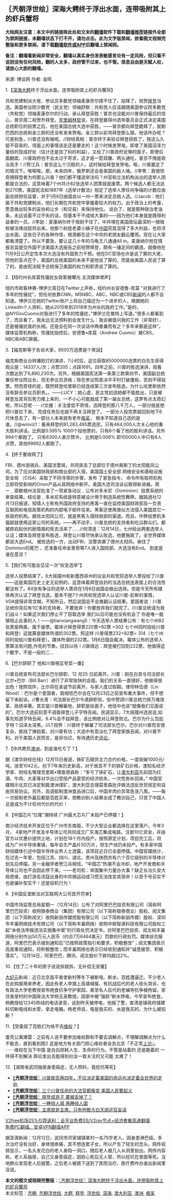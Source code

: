  <h2>〖兲朝浮世绘〗深海大鳄终于浮出水面，连带吸附其上的虾兵蟹将</h2> <p class="notice"><b>大陆网友注意：本文中的链接除此处和文末的<a href="https://github.com/bannedbook/fanqiang" >翻墙</a>软件下载和<a href="https://github.com/killgcd/justmysocks/blob/master/README.md">翻墙推荐</a>链接外全部为禁网链接，未翻墙状态下打不开，请勿点击。此为文字版禁闻，欲看图文视频完整版和更多禁闻，请下载<a href="https://github.com/bannedbook/fanqiang">翻墙软件或APP</a>后翻墙上禁闻网。</p><p>备注：翻墙看新闻非常安全，翻墙以真实身份发表敏感言论有一定风险，但只看不说则没有任何风险，翻的人太多，政府管不过来，也不管。信息自由是天赋人权，请放心大胆的翻墙。</b></p>  <div class="entry"> <p>来源:&nbsp;博谈网                            作者:&nbsp;金鸣                           </p> <p>1.【<a href="https://www.bannedbook.org/bnews/tag/%E6%B7%B1%E6%B5%B7/" class="st_tag internal_tag" rel="tag" title="标签 深海 下的日志">深海</a><a href="https://www.bannedbook.org/bnews/tag/%E5%A4%A7%E9%B3%84/" class="st_tag internal_tag" rel="tag" title="标签 大鳄 下的日志">大鳄</a>终于浮出水面，连带吸附其上的虾兵蟹将】</p> <p></p> <p>共和党建制派大佬、参议员多数党领袖麦康奈尔撑不住了，投降了，祝贺<a href="https://www.bannedbook.org/bnews/tag/%e6%8b%9c%e7%99%bb/" class="st_tag internal_tag" rel="tag" title="标签 拜登 下的日志">拜登</a>当选。美国参议院少数党（民主党）领袖舒默：共和党人应该跟随美国参议院多数党（共和党）领袖麦康奈尔的行动，承认拜登获胜！普京也没能对川普保持最后的信心，普京周二祝贺乔拜登。<span class='wp_keywordlink'><a href="https://www.bannedbook.org/forum2/topic1172.html" title="克里姆林宫秘史——斯大林情妇的回忆" target="_blank">克里姆林宫</a></span>说，在拜登赢得州选举委员会正式决定美国总统职位的投票之后，他在美国总统大选中获胜。——普京都向拜登跪拜了，就剩巴西的总统和金三胖的还没有发来贺电。金三胖以前骂拜登那么狠，他该咋办呢？可是别急，川普还没有输呢。//财经真相：普京终于来验证拜登获胜了，拖这么久挺不容易的，场面上的事情该走还是要走的！这个时候发贺电，即拿了美国沼泽力量给的现成好处（估计还是加了码的利益），又给了川普政府足够的面子，即使后面翻盘，川普政府也不会太过于苛求，这才是一箭双雕、两头通吃，普京不愧是政治高手！//贺江兵：普京这么个沉稳的人，这时候给拜登发贺电。唉，川普赢定了的情况下。唉唉唉。那，未来四年，俄罗斯还会是美国的敌人咯。//李隽：我很惊奇拥拜登者为何那么兴奋？他们都不懂选举法吗？州官和立法机构派出的选举人团都是合法的，这意味着7个州共计82张选举人团票就是废票。两个候选人都无法达到270票。美国宪法和1887年《选举计数法》规定了选举人票任何争端的计数应由副总统担任监督，并于1月6日由国会以一州一票来决定总统人选。//Jacob：他们属于共和党建制派，他们长期在共和党中掌握着较大的权力。出于政治上的考量，愿意做出较多的妥协和让步（和交易）来保持地位。 说白了，就是那种政治老油条，永远说着不过不失的话，但基本干不成啥大事的——因为他们本身就是既得利益者的一员。//李劼：麦康纳尔终于按耐不住了。中共埋在美国政坛最深的一根暗桩被法律战拔将出来。他那个赵姓老婆小姨子在<span class='wp_keywordlink_affiliate'><a href="https://www.bannedbook.org/" title="中国" target="_blank">中国</a></span>究竟混得了多大利益，也将浮出水面。这些日子的各种作怪，根源都在这个中共的老朋友翻云覆雨。现在让大家都看清楚了。所以不要急，要让这几十年的乌龟王八通通All in。麦康纳尔抢在情报总监提交外国干涉美国大选报告之前祝贺拜登，颇有一锤定间的霸道。就像他在11月9日公开定性本次大选没有外国势力干预。他在DC官场也许是说了算的大佬，但他的盲点在于，美国的总统美国的未来不是他说了算的，而是由美国人民说了算了的，是由宪法赋予总统保卫美国的权力和职责说了算的。</p> <p>2.【纽约州长库莫性骚扰女政客被曝光 主流媒体噤声】</p> <p></p> <p>纽约市政客林赛-博伊兰周日在Twitter上声称，纽约州长安德鲁-库莫 &#8220;对我进行了多年的性骚扰&#8221;，但任何依靠CNN，MSNBC，ABC，NBC或CBS<span class='wp_keywordlink_affiliate'><a href="https://www.bannedbook.org/" title="新闻">新闻</a></span>的人都不会知道。博伊兰在她的Twitter账户上将自己描述为一个进步的人，根据她的LinkedIn个人资料，她从2015年到2018年为州长的政府工作。&#8221;是的，@NYGovCuomo对我进行了多年的性骚扰，&#8221;博伊兰在推特上写道。&#8221;很多人都看到了，而且看了。我永远无法预料到会发生什么：我会被盘问我的工作（非常好），还是被骚扰我的长相。还是会在同一次谈话中两者兼而有之？多年来都是这样&#8221;。媒体监管机构称，性骚扰指控后，安德鲁•库莫（Andrew Cuomo）被CBS，NBC和ABC屏蔽。</p> <p>3.【福克斯等于告诉大家，8500万选票是个笑話】</p> <p></p>  <p>福克斯商业台转播败灯的演讲，7小时后，这位获取85000000选票的白先生获得观众是：14337人/次；点赞205；点踩1691。四年之前，川普的胜选演讲，观看次数达到了6,890,230次。另外，根据美国宪法第一条第三款第四节，美国副总统兼任参议院议长，但无参议员资格；除在参议院表决平手时打破僵局，否则不得投票。然而奇怪的是，既然拜登哈里斯已经连续第三次宣布胜选，为什么哈里斯依然没有辞去参议员职务。。——LUCY：她心虚，民主党初选她都不能胜出，只是被拜登及其背后势力推上来的，一不小心可能就成了第一届女总统，这梦有点太奇幻啦，所以忍呢⋯⋯//文姗：关注度低不奇怪，选拜登的那八千万人，一部分就是想把川普拉下来， 完成任务后也就不再关注拜登了， 一部分人投完票就回到地下6尺休息去了，有一部分人本来就有老年<a href="https://www.bannedbook.org/bnews/tag/%E7%97%B4%E5%91%86/" class="st_tag internal_tag" rel="tag" title="标签 痴呆 下的日志">痴呆</a>， 根本不知道自己选的是谁。//@winviz1：看来拜登的81,283,495票选民，只有484,000人次关心他的重大胜利讲话。比例是0.595% 1000个投他票的，只有6个看了他的胜利讲话。另外994个都跑了。 只有6300人表示赞许。 比例是0.008% 即100000人中只有8人点赞，其他99992人都跑了。</p> <p>4.【终于要收网了】</p> <p></p> <p>FBI、德州游骑兵、美国法警局，共同突击了总部位于德州奥斯丁的太阳能风公司。为了应对美国财政部和商业部的入侵，美国国土安全部 网络安全和基础设施安全局 （CISA）采取了不同寻常的步骤，发布 了紧急指令， 命令所有联邦机构立即将受影响的Orion产品从其网络中断开。美国大选司法诉讼取得新进展。周一﹐密歇根州法官批准了一项紧急动议﹐公布对多米尼（Dominion）投票系统的审查结果。结论是﹐多米尼系统是特意被设计用于制造系统性舞弊。据路透社12月13日报道，知情人士称有外国政府支持的黑客一直在监控美国财政部及一负责互联网和电信政策机构的内部电子邮件往来。黑客还使用类似方法侵入美国其它一些政府机构。据信太阳风公司，就是黑客入侵财政部的渠道。而且，作弊投票机多猫腻就使用这家公司的系统。——再不动手，川普总统的支持者和吃瓜群众们，都被跌宕起伏的剧情搞的死去活来了……//何清涟：12月14日，七州给出两套选举人认证；媒体及拜登宣布胜选，拜登让川普尽快承认败选，他要施政了。全世界媒体都说大选End。 被败选的一方，出动FBI、法警突袭了德州太阳风，揪住了Dominion的尾巴 ，还准备任命金里奇等7人进入国防部，大选没有End。 到底是谁在意淫？</p> <p>5.【我们有可能会见证一次“权变选举”】</p> <p></p> <p>选举人投票结束了。6大摇摆州和新墨西哥州的议会共和党将选举人票投给了川普——这是美国历史上史无前例的，这意味着拜登自封的当选总统连表面上的合法性都没有了。84张有争议的选举人票将在1月6日由国会做出选择。但是今天所有媒体再次认证了拜登当选，基本不提7个州共和党选举人认证川普-彭斯的事情，VOA提得非常含糊，不知所云，然后说国会不会推翻认证结果。爱国者说：川普总统你背后有1亿多的支持者，不要放弃！你要放弃我们就完了。/川普总统请为我们战斗！如果这次我们停止不了窃取选举 我们以后可能也没有机会了 你是唯一能够阻止此事的人！——@tianxiangwang5：今天选举人票结果公布：有七个州82张票是两属，属于废票。霉体计拜登得票220票+82票 =302 七个州同时投给川普和拜登）这就算是媒体所谓的302票。照这样 川普得票232+82票= 314（七个州同时投给川普和拜登）。媒体所谓的232票。1月6日国会裁决。霉体公布的选举人票算法有问题,作死的节奏。拭目以待！//唐靖远：拜登被打回到222票，他值得这个数字，不是一般的二&#8230;</p> <p>6.【巴尔辞职了 他和川普相互夸奖一番】</p> <p></p>  <p>川普总统宣布司法部长巴尔辞职，12 月25 日前离开。川普：刚在白宫与司法部长比尔•巴尔（Bill Barr）进行了非常愉快的会面。我们的关系一直很好，他做得很出色！按照信件，比尔将在圣诞节前离开，与家人度过假期。律师林伍德（Lin Wood）：巴尔是个爱国者，我相信巴尔会在12月23日之前宣布重大事件，但不想留下来起诉。//曹长青：司法部长巴尔今递辞职信，信中赞颂川普总统力排万难改革、政绩卓著。其实是川普解雇他，辞职是给面子，他信中也说“就像我们见面说的”。巴尔大选前刻意不调查拜登儿子亨特丑闻。民调显示，7大摇摆州选民说,如事先知道亨特丑闻，9.4%会不投拜登，该比例绝对让拜登败北。巴尔为什么包庇亨特？沼泽太深黑。//LT视界：川普终于解雇了司法部长巴尔。巴尔对川普而言很复杂，抵挡了弹劾案，对川普有功；大选中有意淡化了拜登家族丑闻，对川普不利。对于美国人民而言，是非功过，有待遇历史<span class='wp_keywordlink_affiliate'><a href="https://www.bannedbook.org/bnews/comments/" title="新闻评论" target="_blank">评论</a></span>。</p> <p>7.【中共欺负<a href="https://www.bannedbook.org/bnews/tag/%e6%be%b3%e6%b4%b2/" class="st_tag internal_tag" rel="tag" title="标签 澳洲 下的日志">澳洲</a>，到底谁吃亏了？】</p> <p></p> <p>据《澳华财经在线》12月15日报道，铁矿石期货主力合约价格，一度突破1000元/吨，涨至1042元，创下7年来历史新高，对于居高不下的铁矿石价格，澳知名经济学家、财经名嘴理克里斯•理查德森称：“多亏了铁矿石，让<a href="https://www.bannedbook.org/bnews/tag/%e6%be%b3%e5%a4%a7%e5%88%a9%e4%ba%9a/" class="st_tag internal_tag" rel="tag" title="标签 澳大利亚 下的日志">澳大利亚</a>先前因为红酒、牛肉、大麦等对华出口受阻产品蒙受的经济损失，一次性弥补回来。” 中国官媒暗示北京已决定制裁澳洲煤矿，澳大利亚总理莫里森批评做法违反世贸规定和自由贸易协议。另外，高调抵制澳洲食品进口后，中国羊肉价异常急涨八周。——每一次抵制老外最后都是百姓买单，想教训别人结果全成了教训自己，只苦了中国人总是成为不计任何代价的代价！</p> <p>8.【中国芯片“烂尾”潮持续 广州最大芯片厂未投产已停摆！】</p> <p></p> <p>南沙经济技术开发区位于广州市东南面，不少大型企业都选择在这里落户。今年3月， 4家地产开发及半导体公司共同成立广东海芯集成电路，注册10亿资金，并由官方以优惠价提供土地，计划在18个月内投产。按照原定计划，项目完工后，将成为广州半导体重镇，每年会生产晶片50万片，但生产线仍未投产。有多家中国财经媒体引述中国半导体业界人士透露，该项目近日已全面停摆。中国官媒统计，在过去一年里，包括江苏、四川、湖北、贵州及陕西共有六个百亿级别的半导体计划先后停摆。另一金融学者贺江兵相信，“中国芯”热潮不会冷却，地产开发商和半导体公司也不会因此停下来。——老司机：举国集中力量办大事？缺乏长治久安大局思维，由打游击流寇出身的中共搞运动成习惯无法改变其宿命！以至于号召实干也是骗补型实干！还是投机行为！</p> <p>9.【中国反垄断法对互联网大公司首开罚单】</p> <p></p>  <p>中国市场监管总局星期一（12月14日）公布了对阿里巴巴投资有限公司（简称阿里巴巴投资）收购银泰商业（集团）有限公司（以下简称银泰商业）股权、阅文集团（以下简称阅文）收购新丽传媒控股有限公司（以下简称新丽传媒）股权、深圳市丰巢网络技术有限公司（以下简称丰巢网络）收购中邮智递科技有限公司股权三起“未依法申报违法实施集中案”的行政处罚决定书，对阿里巴巴投资、阅文和丰巢网络分别作出50万元人民币（约合7万6464美元）罚款的行政处罚。媒体综合报道，阿里巴巴表示接到通知后“已按照政策指引和要求，积极整改”；阅文集团表示高度重视通知，将积极整改；而丰巢网络也表示已经收到通知并“诚恳接受、积极落实”。 12月14日，阿里巴巴、腾讯、阅文股价下跌均超过2%。</p> <p>10.【住了二十年的房子说说拆就拆，无补偿无安置】</p> <p></p> <p><span class='wp_keywordlink_affiliate'><a href="http://www.epochtimes.com/" title="大纪元" target="_blank">大纪元</a></span>新闻：近日北京昌平香堂新村寒冬下被断电、断水，百姓遭逼迁。不少老人在此购屋用来养老，因此有老人举旗上高墙喊冤、有抗战后代的老人街头哭诉，也有政法大学老教授宣布绝食抗争守护家园，甚至名人后代的老编导抗争被拘留。家住香堂村的中国政法大学杨玉圣教授，因家中被“强拆”断水停电，今早宣布绝食。杨教授给12345热线的电话录音，谈到昨天被停电，他报了警，查清是镇政府城建科切断电线和水管，拿走电箱。杨老师说，电是我买的、水是我买的，为什么被掐断？</p> <p>11.【受委屈了百姓们为啥不去<span class='wp_keywordlink_affiliate'><a href="https://www.bannedbook.org/bnews/weiquan/" title="维权" target="_blank">维权</a></span>？】</p> <p></p> <p>蛋壳公寓爆雷：之前有人说不要参加维权群和不要去调解点，不理解调解点为什么不能去，直到看到图2 这是地方有关部门担心维权者会去北京「不正常<span class='wp_keywordlink_affiliate'><a href="https://www.bannedbook.org/bnews/weiquan/" title="上访" target="_blank">上访</a></span>」。 ⋯⋯维权在当下中国 是白白损耗人生、生命的行为。不管是站着的 还是跪着的 一样得不到解决 舆论发出去能得到社会一致关注的又可能 太难了！</p> <p>12.【湖南省武冈独居身患癌症，无人照料，竟挖坑等死】</p> <p></p>  <ul class='op-related-articles' title='相关阅读'> <li><a href='https://www.bannedbook.org/bnews/ssgc/20201215/1447841.html' target='_blank'>〖<b>兲朝浮世绘</b>〗川普能否再四年，不仅决定着美国的命运也决定着全世界的走向</a></li> <li><a href='https://www.bannedbook.org/bnews/ssgc/20201214/1447244.html' target='_blank'>〖<b>兲朝浮世绘</b>〗三个川普任命的大法官都叛变 美国人民要起义</a></li> <li><a href='https://www.bannedbook.org/bnews/ssgc/20201212/1446097.html' target='_blank'>〖<b>兲朝浮世绘</b>〗拜登成弃子 要被丢掉了？</a></li> <li><a href='https://www.bannedbook.org/bnews/ssgc/20201211/1445547.html' target='_blank'>〖<b>兲朝浮世绘</b>〗一睡倾人城 再睡倾人国</a></li> <li><a href='https://www.bannedbook.org/bnews/ssgc/20201210/1445002.html' target='_blank'>〖<b>兲朝浮世绘</b>〗主席就是主席，只有他敢大白天說这狂妄话</a></li> </ul> <p class="texttj"> <a href="https://github.com/bannedbook/fanqiang/wiki/V2ray%E6%9C%BA%E5%9C%BA" target="_blank">V2free机场25%引荐返利：全平台免费SS/V2ray节点+经济套餐高速翻墙</a><br/> <a href="https://github.com/bannedbook/fanqiang/wiki/%E7%A6%81%E9%97%BB%E7%BD%91%E5%AE%89%E5%8D%93%E7%BF%BB%E5%A2%99%E6%96%B0%E9%97%BBAPP" target="_blank">免费PC翻墙、安卓VPN翻墙APP</a></p><p>据澎湃新闻：12月12日，武冈市邓家铺镇某村一名79岁老人，因身患淋巴癌，多次治疗没有治好，身体很疼痛，其不想连累子女，所以产生了轻生的念头。网传视频显示，一名头发花白的老人身陷一洞口，随后老人被几人从洞里抬出。网传内容称，老人系独居，自己又身患癌症，因担心死后无人管，所以挖坑在里面等死。当地群众发现老人后报警。之后老人被救下送到了医院治疗。医疗费咋办谁出新闻里没说。</p><a name='sharetosocial'></a>       <div><b>本文的图文或视频完整版</b>：<a href='https://www.bannedbook.org/bnews/ssgc/20201216/1448469.html'>〖兲朝浮世绘〗深海大鳄终于浮出水面，连带吸附其上的虾兵蟹将</a></div>  </div><!--END ENTRY--> <div class="postfooter"> <div>本文标签：<a href="https://www.bannedbook.org/bnews/tag/%e5%85%b2%e6%9c%9d/" rel="tag">兲朝</a>, <a href="https://www.bannedbook.org/bnews/tag/%e5%85%b2%e6%9c%9d%e6%b5%ae%e4%b8%96%e7%bb%98/" rel="tag">兲朝浮世绘</a>, <a href="https://www.bannedbook.org/bnews/tag/%E5%A4%A7%E9%B3%84/" rel="tag">大鳄</a>, <a href="https://www.bannedbook.org/bnews/tag/%e6%8b%9c%e7%99%bb/" rel="tag">拜登</a>, <a href="https://www.bannedbook.org/bnews/tag/%E6%B5%AE%E4%B8%96%E7%BB%98/" rel="tag">浮世绘</a>, <a href="https://www.bannedbook.org/bnews/tag/%E6%B7%B1%E6%B5%B7/" rel="tag">深海</a>, <a href="https://www.bannedbook.org/bnews/tag/%e6%be%b3%e5%a4%a7%e5%88%a9%e4%ba%9a/" rel="tag">澳大利亚</a>, <a href="https://www.bannedbook.org/bnews/tag/%e6%be%b3%e6%b4%b2/" rel="tag">澳洲</a>, <a href="https://www.bannedbook.org/bnews/tag/%E7%97%B4%E5%91%86/" rel="tag">痴呆</a></div>  </div><!--END POSTFOOTER--> 